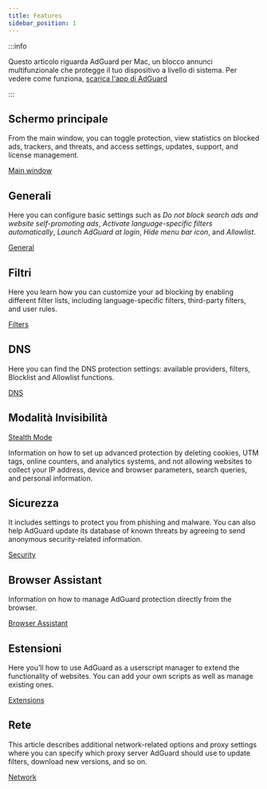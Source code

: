 ```yaml
---
title: Features
sidebar_position: 1
---
```


:::info

Questo articolo riguarda AdGuard per Mac, un blocco annunci multifunzionale che protegge il tuo dispositivo a livello di sistema. Per vedere come funziona, [scarica l'app di AdGuard](https://agrd.io/download-kb-adblock)

:::

## Schermo principale

From the main window, you can toggle protection, view statistics on blocked ads, trackers, and threats, and access settings, updates, support, and license management.

[Main window](/adguard-for-mac/features/main.md)

## Generali

Here you can configure basic settings such as _Do not block search ads and website self-promoting ads_, _Activate language-specific filters automatically_, _Launch AdGuard at login_, _Hide menu bar icon_, and _Allowlist_.

[General](/adguard-for-mac/features/general.md)

## Filtri

Here you learn how you can customize your ad blocking by enabling different filter lists, including language-specific filters, third-party filters, and user rules.

[Filters](/adguard-for-mac/features/filters.md)

## DNS

Here you can find the DNS protection settings: available providers, filters, Blocklist and Allowlist functions.

[DNS](/adguard-for-mac/features/dns.md)

## Modalità Invisibilità

[Stealth Mode](/adguard-for-mac/features/stealth.md)

Information on how to set up advanced protection by deleting cookies, UTM tags, online counters, and analytics systems, and not allowing websites to collect your IP address, device and browser parameters, search queries, and personal information.

## Sicurezza

It includes settings to protect you from phishing and malware. You can also help AdGuard update its database of known threats by agreeing to send anonymous security-related information.

[Security](/adguard-for-mac/features/security.md)

## Browser Assistant

Information on how to manage AdGuard protection directly from the browser.

[Browser Assistant](/adguard-for-mac/features/browser-assistant.md)

## Estensioni

Here you’ll how to use AdGuard as a userscript manager to extend the functionality of websites. You can add your own scripts as well as manage existing ones.

[Extensions](/adguard-for-mac/features/extensions.md)

## Rete

This article describes additional network-related options and proxy settings where you can specify which proxy server AdGuard should use to update filters, download new versions, and so on.

[Network](/adguard-for-mac/features/network.md)
